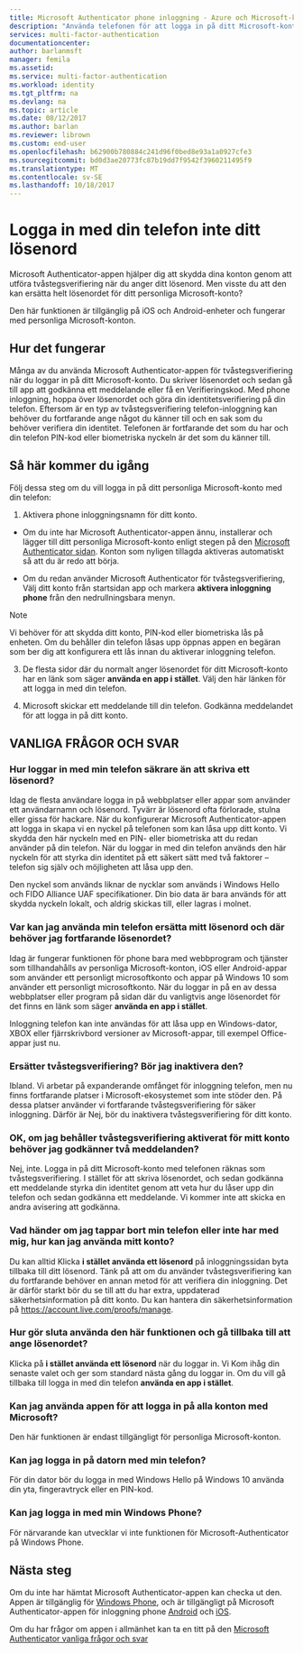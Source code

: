 ```yaml
---
title: Microsoft Authenticator phone inloggning - Azure och Microsoft-konton | Microsoft Docs
description: "Använda telefonen för att logga in på ditt Microsoft-konto i stället för att ange lösenordet. Den här artikeln innehåller svar på vanliga frågor och svar om den här funktionen."
services: multi-factor-authentication
documentationcenter: 
author: barlanmsft
manager: femila
ms.assetid: 
ms.service: multi-factor-authentication
ms.workload: identity
ms.tgt_pltfrm: na
ms.devlang: na
ms.topic: article
ms.date: 08/12/2017
ms.author: barlan
ms.reviewer: librown
ms.custom: end-user
ms.openlocfilehash: b62900b780884c241d96f0bed8e93a1a0927cfe3
ms.sourcegitcommit: bd0d3ae20773fc87b19dd7f9542f3960211495f9
ms.translationtype: MT
ms.contentlocale: sv-SE
ms.lasthandoff: 10/18/2017
---
```

# <a name="sign-in-with-your-phone-not-your-password"></a>Logga in med din telefon inte ditt lösenord

Microsoft Authenticator-appen hjälper dig att skydda dina konton genom att utföra tvåstegsverifiering när du anger ditt lösenord. Men visste du att den kan ersätta helt lösenordet för ditt personliga Microsoft-konto?

Den här funktionen är tillgänglig på iOS och Android-enheter och fungerar med personliga Microsoft-konton.

## <a name="how-it-works"></a>Hur det fungerar

Många av du använda Microsoft Authenticator-appen för tvåstegsverifiering när du loggar in på ditt Microsoft-konto. Du skriver lösenordet och sedan gå till app att godkänna ett meddelande eller få en Verifieringskod. Med phone inloggning, hoppa över lösenordet och göra din identitetsverifiering på din telefon. Eftersom är en typ av tvåstegsverifiering telefon-inloggning kan behöver du fortfarande ange något du känner till och en sak som du behöver verifiera din identitet. Telefonen är fortfarande det som du har och din telefon PIN-kod eller biometriska nyckeln är det som du känner till.

## <a name="how-to-get-started"></a>Så här kommer du igång

Följ dessa steg om du vill logga in på ditt personliga Microsoft-konto med din telefon:

1. Aktivera phone inloggningsnamn för ditt konto.

  - Om du inte har Microsoft Authenticator-appen ännu, installerar och lägger till ditt personliga Microsoft-konto enligt stegen på den [Microsoft Authenticator sidan](microsoft-authenticator-app-how-to.md). Konton som nyligen tillagda aktiveras automatiskt så att du är redo att börja.

  - Om du redan använder Microsoft Authenticator för tvåstegsverifiering, Välj ditt konto från startsidan app och markera **aktivera inloggning phone** från den nedrullningsbara menyn.

  >[!NOTE]
  >Vi behöver för att skydda ditt konto, PIN-kod eller biometriska lås på enheten. Om du behåller din telefon låsas upp öppnas appen en begäran som ber dig att konfigurera ett lås innan du aktiverar inloggning telefon.

3. De flesta sidor där du normalt anger lösenordet för ditt Microsoft-konto har en länk som säger **använda en app i stället**. Välj den här länken för att logga in med din telefon.

4. Microsoft skickar ett meddelande till din telefon. Godkänna meddelandet för att logga in på ditt konto.   

## <a name="faq"></a>VANLIGA FRÅGOR OCH SVAR

### <a name="how-is-signing-in-with-my-phone-more-secure-than-typing-a-password"></a>Hur loggar in med min telefon säkrare än att skriva ett lösenord?  

Idag de flesta användare logga in på webbplatser eller appar som använder ett användarnamn och lösenord.  Tyvärr är lösenord ofta förlorade, stulna eller gissa för hackare. När du konfigurerar Microsoft Authenticator-appen att logga in skapa vi en nyckel på telefonen som kan låsa upp ditt konto. Vi skydda den här nyckeln med en PIN- eller biometriska att du redan använder på din telefon.  När du loggar in med din telefon används den här nyckeln för att styrka din identitet på ett säkert sätt med två faktorer – telefon sig själv och möjligheten att låsa upp den. 

Den nyckel som används liknar de nycklar som används i Windows Hello och FIDO Alliance UAF specifikationer. Din bio data är bara används för att skydda nyckeln lokalt, och aldrig skickas till, eller lagras i molnet. 
 
### <a name="where-can-i-use-my-phone-to-replace-my-password-and-where-would-i-still-need-the-password"></a>Var kan jag använda min telefon ersätta mitt lösenord och där behöver jag fortfarande lösenordet?  

Idag är fungerar funktionen för phone bara med webbprogram och tjänster som tillhandahålls av personliga Microsoft-konton, iOS eller Android-appar som använder ett personligt microsoftkonto och appar på Windows 10 som använder ett personligt microsoftkonto. När du loggar in på en av dessa webbplatser eller program på sidan där du vanligtvis ange lösenordet för det finns en länk som säger **använda en app i stället**. 

Inloggning telefon kan inte användas för att låsa upp en Windows-dator, XBOX eller fjärrskrivbord versioner av Microsoft-appar, till exempel Office-appar just nu.
 
### <a name="does-this-replace-two-step-verification-should-i-turn-it-off"></a>Ersätter tvåstegsverifiering? Bör jag inaktivera den?   

Ibland. Vi arbetar på expanderande omfånget för inloggning telefon, men nu finns fortfarande platser i Microsoft-ekosystemet som inte stöder den. På dessa platser använder vi fortfarande tvåstegsverifiering för säker inloggning. Därför är Nej, bör du inaktivera tvåstegsverifiering för ditt konto.
 
### <a name="okay-if-i-keep-two-step-verification-turned-on-for-my-account-do-i-have-to-approve-two-notifications"></a>OK, om jag behåller tvåstegsverifiering aktiverat för mitt konto behöver jag godkänner två meddelanden?

Nej, inte. Logga in på ditt Microsoft-konto med telefonen räknas som tvåstegsverifiering. I stället för att skriva lösenordet, och sedan godkänna ett meddelande styrka din identitet genom att veta hur du låser upp din telefon och sedan godkänna ett meddelande. Vi kommer inte att skicka en andra avisering att godkänna.

### <a name="what-if-i-lose-my-phone-or-dont-have-it-with-me-how-can-i-access-my-account"></a>Vad händer om jag tappar bort min telefon eller inte har med mig, hur kan jag använda mitt konto?  

Du kan alltid Klicka **i stället använda ett lösenord** på inloggningssidan byta tillbaka till ditt lösenord. Tänk på att om du använder tvåstegsverifiering kan du fortfarande behöver en annan metod för att verifiera din inloggning. Det är därför starkt bör du se till att du har extra, uppdaterad säkerhetsinformation på ditt konto. Du kan hantera din säkerhetsinformation på https://account.live.com/proofs/manage.
 
### <a name="how-do-i-stop-using-this-feature-and-go-back-to-entering-my-password"></a>Hur gör sluta använda den här funktionen och gå tillbaka till att ange lösenordet?

Klicka på **i stället använda ett lösenord** när du loggar in. Vi Kom ihåg din senaste valet och ger som standard nästa gång du loggar in. Om du vill gå tillbaka till logga in med din telefon **använda en app i stället**. 
 
### <a name="can-i-use-the-app-to-sign-in-to-all-my-accounts-with-microsoft"></a>Kan jag använda appen för att logga in på alla konton med Microsoft?   
Den här funktionen är endast tillgängligt för personliga Microsoft-konton. 
 
### <a name="can-i-sign-into-my-pc-with-my-phone"></a>Kan jag logga in på datorn med min telefon?  
För din dator bör du logga in med Windows Hello på Windows 10 använda din yta, fingeravtryck eller en PIN-kod.   
 
### <a name="can-i-sign-in-with-my-windows-phone"></a>Kan jag logga in med min Windows Phone?  
För närvarande kan utvecklar vi inte funktionen för Microsoft-Authenticator på Windows Phone. 

## <a name="next-steps"></a>Nästa steg
Om du inte har hämtat Microsoft Authenticator-appen kan checka ut den. Appen är tillgänglig för [Windows Phone](http://go.microsoft.com/fwlink/?Linkid=825071), och är tillgängligt på Microsoft Authenticator-appen för inloggning phone [Android](http://go.microsoft.com/fwlink/?Linkid=825072) och [iOS](http://go.microsoft.com/fwlink/?Linkid=825073).

Om du har frågor om appen i allmänhet kan ta en titt på den [Microsoft Authenticator vanliga frågor och svar](microsoft-authenticator-app-faq.md)
